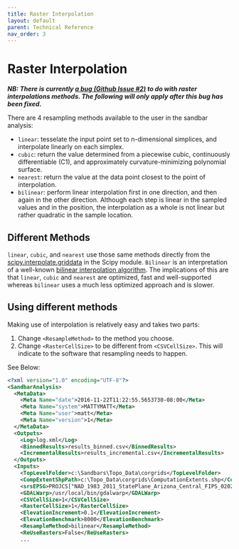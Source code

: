 ```yaml
---
title: Raster Interpolation
layout: default
parent: Technical Reference
nav_order: 3
---
```


# Raster Interpolation

***NB: There is currently [a bug (Github Issue #2)](https://github.com/NorthArrowResearch/sandbar-analysis/issues/2) to do with raster interpolations methods. The following will only apply after this bug has been fixed.***

There are 4 resampling methods available to the user in the sandbar analysis:

* `linear`: tesselate the input point set to n-dimensional simplices, and interpolate linearly on each simplex.
* `cubic`: return the value determined from a piecewise cubic, continuously differentiable (C1), and approximately curvature-minimizing polynomial surface.
* `nearest`: return the value at the data point closest to the point of interpolation. 
* `bilinear`: perform linear interpolation first in one direction, and then again in the other direction. Although each step is linear in the sampled values and in the position, the interpolation as a whole is not linear but rather quadratic in the sample location.

## Different Methods

`linear`, `cubic`, and  `nearest` use those same methods directly from the [scipy.interpolate.griddata](https://docs.scipy.org/doc/scipy-0.18.1/reference/generated/scipy.interpolate.griddata.html) in the Scipy module. `Bilinear` is an interpretation of a well-known [bilinear interpolation algorithm](https://en.wikipedia.org/wiki/Bilinear_interpolation). The implications of this are that `linear`, `cubic` and `nearest` are optimized, fast and well-supported whereas `bilinear` uses a much less optimized approach and is slower.  

## Using different methods

Making use of interpolation is relatively easy and takes two parts:

1. Change `<ResampleMethod>` to the method you choose.
2. Change `<RasterCellSize>` to be different from `<CSVCellSize>`. This will indicate to the software that resampling needs to happen.

See Below:

```xml
<?xml version="1.0" encoding="UTF-8"?>
<SandbarAnalysis>
  <MetaData>
    <Meta Name="date">2016-11-22T11:22:55.5653730-08:00</Meta>
    <Meta Name="system">MATTYMATT</Meta>
    <Meta Name="user">matt</Meta>
    <Meta Name="version">1</Meta>
  </MetaData>
  <Outputs>
    <Log>log.xml</Log>
    <BinnedResults>results_binned.csv</BinnedResults>
    <IncrementalResults>results_incremental.csv</IncrementalResults>
  </Outputs>
  <Inputs>    
    <TopLevelFolder>c:\Sandbars\Topo_Data\corgrids</TopLevelFolder>
 	<CompExtentShpPath>c:\Topo_Data\corgrids\ComputationExtents.shp</CompExtentShpPath>
 	<srsEPSG>PROJCS["NAD_1983_2011_StatePlane_Arizona_Central_FIPS_0202",...</srsEPSG>
    <GDALWarp>/usr/local/bin/gdalwarp</GDALWarp>
    <CSVCellSize>1</CSVCellSize>
    <RasterCellSize>1</RasterCellSize>
    <ElevationIncrement>0.1</ElevationIncrement>
    <ElevationBenchmark>8000</ElevationBenchmark>
    <ResampleMethod>bilinear</ResampleMethod>
    <ReUseRasters>False</ReUseRasters>
    ...
```

